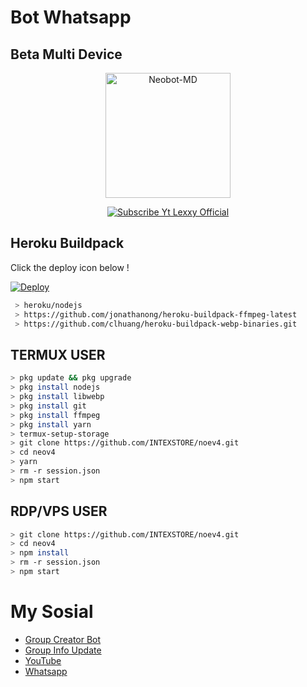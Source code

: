 # Bot Whatsapp
## Beta Multi Device 

<p align="center">
<img src="https://encrypted-tbn0.gstatic.com/images?q=tbn:ANd9GcRQMbpnB0PY8P1Ot5I_2-01Xdnhq4xJuctJxQ&usqp=CAU" alt="Neobot-MD" width="200"/>

<p align="center">
    <a href="https://Lexxy24.github.io">
        <img
            src="https://readme-typing-svg.herokuapp.com?size=15&width=280&lines=Neobotz+By+Lexxy+Official+🙏"
            alt="Subscribe Yt Lexxy Official"
        />
    </a>
</p>

## Heroku Buildpack

Click the deploy icon below !

[![Deploy](https://www.herokucdn.com/deploy/button.svg)](https://heroku.com/deploy?template=https://github.com/Lexxy24/NEOBOTV4)

```bash
 > heroku/nodejs
 > https://github.com/jonathanong/heroku-buildpack-ffmpeg-latest
 > https://github.com/clhuang/heroku-buildpack-webp-binaries.git
```

## TERMUX USER
```bash
> pkg update && pkg upgrade
> pkg install nodejs
> pkg install libwebp
> pkg install git
> pkg install ffmpeg
> pkg install yarn
> termux-setup-storage
> git clone https://github.com/INTEXSTORE/noev4.git
> cd neov4
> yarn
> rm -r session.json
> npm start
```

## RDP/VPS USER
```bash 
> git clone https://github.com/INTEXSTORE/noev4.git
> cd neov4
> npm install
> rm -r session.json
> npm start
```

# My Sosial
- [Group Creator Bot](https://chat.whatsapp.com/E3zewfxrc5pKE6Rzb3BuqG)
- [Group Info Update](https://chat.whatsapp.com/FZcDqde6qzaI9hBuRo6zO8)
- [YouTube ](https://youtube.com/channel/UCLd-bhT8Dqq9PjGc6bWUVyg)
- [Whatsapp ](https://wa.me/6283834558105)
